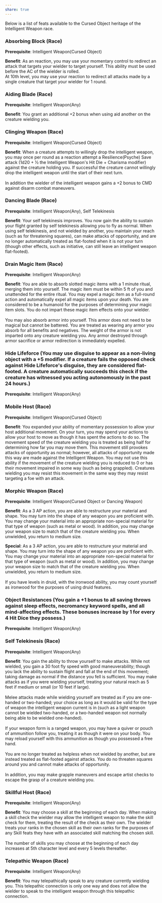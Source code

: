 ```yaml
---
share: true
---
```

Below is a list of feats available to the Cursed Object heritage of the Intelligent Weapon race.

<h3><span><p dir="auto">Absorbing Block (Race)</p></span></h3><p><span><p dir="auto"><b>Prerequisite</b>:    Intelligent Weapon(Cursed Object)<br></p></span></p><p><span><p dir="auto"><b>Benefit</b>:    As an reaction, you may use your momentary control to redirect an attack that targets your wielder to target yourself. This ability must be used before the AC of the wielder is rolled.<br>At 10th level, you may use your reaction to redirect all attacks made by a single creature that target your wielder for 1 round.<br></p></span></p><h3><span><p dir="auto">Aiding Blade (Race)</p></span></h3><p><span><p dir="auto"><b>Prerequisite</b>:    Intelligent Weapon(Any)<br></p></span></p><p><span><p dir="auto"><b>Benefit</b>:    You grant an additional +2 bonus when using aid another on the creature wielding you.<br></p></span></p><h3><span><p dir="auto">Clinging Weapon (Race)</p></span></h3><p><span><p dir="auto"><b>Prerequisite</b>:    Intelligent Weapon(Cursed Object)<br></p></span></p><p><span><p dir="auto"><b>Benefit</b>:    When a creature attempts to willingly drop the intelligent weapon, you may once per round as a reaction attempt a Resilience(Psyche) Save attack (1d20 + ½ the Intelligent Weapon's Hit Die + Charisma modifier) against the creature holding you. If successful the creature cannot willingly drop the intelligent weapon until the start of their next turn.<br><br>In addition the wielder of the intelligent weapon gains a +2 bonus to CMD against disarm combat maneuvers.<br></p></span></p><h3><span><p dir="auto">Dancing Blade (Race)</p></span></h3><p><span><p dir="auto"><b>Prerequisite</b>:    Intelligent Weapon(Any), Self Telekinesis<br></p></span></p><p><span><p dir="auto"><b>Benefit</b>:    Your self telekinesis improves. You now gain the ability to sustain your flight granted by self telekinesis allowing you to fly as normal. When using self telekinesis, and not wielded by another, you maintain your reach (such as for threatening squares), can make attacks of opportunity, and are no longer automatically treated as flat-footed when it is not your turn (though other effects, such as initiative, can still leave an intelligent weapon flat-footed).<br></p></span></p><h3><span><p dir="auto">Drain Magic Item (Race)</p></span></h3><p><span><p dir="auto"><b>Prerequisite</b>:    Intelligent Weapon(Any)<br></p></span></p><p><span><p dir="auto"><b>Benefit</b>:    You are able to absorb slotted magic items with a 1 minute ritual, merging them into yourself. The magic item must be within 5 ft of you and unattended for the entire ritual. You may expel a magic item as a full-round action and automatically expel all magic items upon your death. You are considered to be a humanoid for the purposes of determining your magic item slots. You do not impart these magic item effects onto your wielder.<br><br>You may also absorb armor into yourself. This armor does not need to be magical but cannot be battered. You are treated as wearing any armor you absorb for all benefits and negatives. The weight of the armor is not imparted onto any creature wielding you. Any armor destroyed through armor sacrifice or armor redirection is immediately expelled.<br></p></span></p><h3><span><p dir="auto">Hide Lifeforce (You may use disguise to appear as a non-living object with a +5 modifier. If a creature fails the opposed check against Hide Lifeforce's disguise, they are considered flat-footed. A creature automatically succeeds this check if the creature has witnessed you acting autonomously in the past 24 hours.)</p></span></h3><p><span><p dir="auto"><b>Prerequisite</b>:    Intelligent Weapon(Any)<br></p></span></p><h3><span><p dir="auto">Mobile Host (Race)</p></span></h3><p><span><p dir="auto"><b>Prerequisite</b>:    Intelligent Weapon(Cursed Object)<br></p></span></p><p><span><p dir="auto"><b>Benefit</b>:    You expanded your ability of momentary possession to allow your host additional movement. On your turn, you may spend your actions to allow your host to move as though it has spent the actions to do so. The movement speed of the creature wielding you is treated as being half for determining how far you may move them. This movement still provokes attacks of opportunity as normal; however, all attacks of opportunity made this way are made against the Intelligent Weapon. You may not use this ability if the movement of the creature wielding you is reduced to 0 or has their movement impaired in some way (such as being grappled). Creatures wielding you may resist this movement in the same way they may resist targeting a foe with an attack.<br></p></span></p><h3><span><p dir="auto">Morphic Weapon (Race)</p></span></h3><p><span><p dir="auto"><b>Prerequisite</b>:    Intelligent Weapon(Cursed Object or Dancing Weapon)<br></p></span></p><p><span><p dir="auto"><b>Benefit</b>:    As a 3 AP action, you are able to restructure your material and shape. You may turn into the shape of any weapon you are proficient with. You may change your material into an appropriate non-special material for that type of weapon (such as metal or wood). In addition, you may change your weapon size to match that of the creature wielding you. When unwielded, you return to medium size.<br></p></span></p><p><span><p dir="auto"><b>Special</b>:    As a 3 AP action, you are able to restructure your material and shape. You may turn into the shape of any weapon you are proficient with. You may change your material into an appropriate non-special material for that type of weapon (such as metal or wood). In addition, you may change your weapon size to match that of the creature wielding you. When unwielded, you return to medium size. <br><br>If you have levels in druid, with the ironwood ability, you may count yourself as ironwood for the purposes of using druid features.<br></p></span></p><h3><span><p dir="auto">Object Resistances (You gain a +1 bonus to all saving throws against sleep effects, necromancy keyword spells, and all mind-affecting effects. These bonuses increase by 1 for every 4 Hit Dice they possess.)</p></span></h3><p><span><p dir="auto"><b>Prerequisite</b>:    Intelligent Weapon(Any)<br></p></span></p><h3><span><p dir="auto">Self Telekinesis (Race)</p></span></h3><p><span><p dir="auto"><b>Prerequisite</b>:    Intelligent Weapon(Any)<br></p></span></p><p><span><p dir="auto"><b>Benefit</b>:    You gain the ability to throw yourself to make attacks. While not wielded, you gain a 30 foot fly speed with good maneuverability; though you lack the ability to sustain flight and fall at the end of this movement; taking damage as normal if the distance you fell is sufficient. You may make attacks as if you were wielding yourself, treating your natural reach as 5 feet if medium or small (or 10 feet if large).<br><br>Melee attacks made while wielding yourself are treated as if you are one-handed or two-handed; your choice as long as it would be valid for the type of weapon the intelligent weapon current is in (such as a light weapon cannot be wielded two-handed, or a two-handed weapon not normally being able to be wielded one-handed).<br><br>If your weapon form is a ranged weapon, you may have a quiver or pouch of ammunition follow you, treating it as though it were on your body. You may reload yourself with this ammunition as though you possessed a free hand.<br><br>You are no longer treated as helpless when not wielded by another, but are instead treated as flat-footed against attacks. You do no threaten squares around you and cannot make attacks of opportunity.<br><br>In addition, you may make grapple maneuvers and escape artist checks to escape the grasp of a creature wielding you.<br></p></span></p><h3><span><p dir="auto">Skillful Host (Race)</p></span></h3><p><span><p dir="auto"><b>Prerequisite</b>:    Intelligent Weapon(Any)<br></p></span></p><p><span><p dir="auto"><b>Benefit</b>:    You may choose a skill at the beginning of each day. When making a skill check the wielder may allow the intelligent weapon to make the skill check for them, treating the result of the check as their own. The wielder treats your ranks in the chosen skill as their own ranks for the purposes of any Skill feats they have with an associated skill matching the chosen skill.<br><br>The number of skills you may choose at the beginning of each day increases at 5th character level and every 5 levels thereafter.<br></p></span></p><h3><span><p dir="auto">Telepathic Weapon (Race)</p></span></h3><p><span><p dir="auto"><b>Prerequisite</b>:    Intelligent Weapon(Any)<br></p></span></p><p><span><p dir="auto"><b>Benefit</b>:    You may telepathically speak to any creature currently wielding you. This telepathic connection is only one way and does not allow the wielder to speak to the intelligent weapon through this telepathic connection.<br></p></span></p>